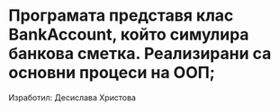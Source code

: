 # Програмата представя клас BankAccount, който симулира банкова сметка. Реализирани са основни процеси на ООП;
Изработил: Десислава Христова
